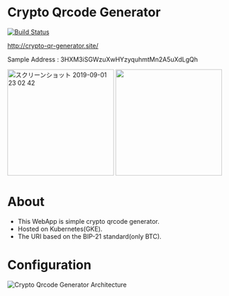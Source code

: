 # Crypto Qrcode Generator

[![Build Status](https://secure.travis-ci.org/yassun/crypto-qrcode-generator.png?branch=master)](http://travis-ci.org/yassun/crypto-qrcode-generator)

http://crypto-qr-generator.site/

Sample Address : 3HXM3iSGWzuXwHYzyquhmtMn2A5uXdLgQh

<img width="240" alt="スクリーンショット 2019-09-01 23 02 42" src="https://user-images.githubusercontent.com/2255617/64077588-d6e2cc00-cd0c-11e9-9572-d02a8d3b1c7f.png"> <img width="240" src="https://user-images.githubusercontent.com/2255617/64077835-0bf01e00-cd0f-11e9-8d08-c4676a17df94.png">

# About
- This WebApp is simple crypto qrcode generator. 
- Hosted on Kubernetes(GKE). 
- The URI based on the BIP-21 standard(only BTC).

# Configuration

![Crypto Qrcode Generator Architecture](https://user-images.githubusercontent.com/2255617/64079033-5c6e7800-cd1d-11e9-84d8-fbd264d600ac.png)

